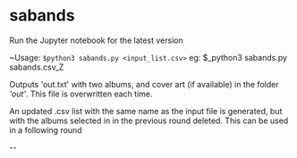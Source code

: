 # sabands

Run the Jupyter notebook for the latest version

~Usage: `$python3 sabands.py <input_list.csv>` 
 eg: $_python3 sabands.py sabands.csv_Z

Outputs 'out.txt' with two albums, and cover art (if available) in the folder _'out'_. This file is overwritten each time.

An updated .csv list with the same name as the input file is generated, but with the albums selected in in the previous round deleted. This can be used in a following round

--
